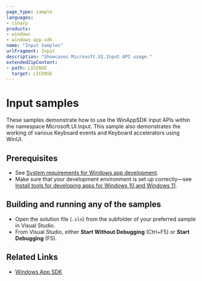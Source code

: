 ```yaml
---
page_type: sample
languages:
- csharp
products:
- windows
- windows-app-sdk
name: "Input Samples"
urlFragment: Input
description: "Showcases Microsoft.UI.Input API usage."
extendedZipContent:
- path: LICENSE
  target: LICENSE
---
```


# Input samples

These samples demonstrate how to use the WinAppSDK input APIs within the namespace Microsoft.UI.Input. This sample also demonstrates the working of various Keyboard events and Keyboard accelerators using WinUI. 

## Prerequisites

* See [System requirements for Windows app development](https://docs.microsoft.com/windows/apps/windows-app-sdk/system-requirements).
* Make sure that your development environment is set up correctly&mdash;see [Install tools for developing apps for Windows 10 and Windows 11](https://docs.microsoft.com/windows/apps/windows-app-sdk/set-up-your-development-environment).

## Building and running any of the samples

* Open the solution file (`.sln`) from the subfolder of your preferred sample in Visual Studio.
* From Visual Studio, either **Start Without Debugging** (Ctrl+F5) or **Start Debugging** (F5).

## Related Links

- [Windows App SDK](https://docs.microsoft.com/windows/apps/windows-app-sdk/)
